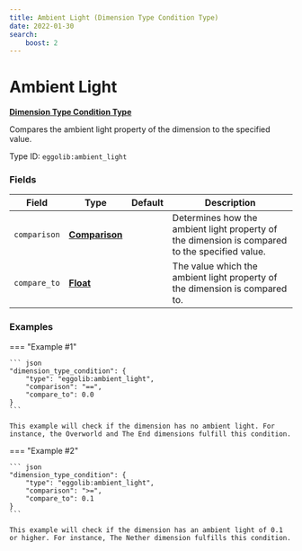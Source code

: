 ```yaml
---
title: Ambient Light (Dimension Type Condition Type)
date: 2022-01-30
search:
    boost: 2
---
```


#   Ambient Light

[**Dimension Type Condition Type**][1]

Compares the ambient light property of the dimension to the specified value.

Type ID: `eggolib:ambient_light`


### Fields

Field | Type | Default | Description
------|------|---------|------------
`comparison` | [**Comparison**][2] | | Determines how the ambient light property of the dimension is compared to the specified value.
`compare_to` | [**Float**][3] | | The value which the ambient light property of the dimension is compared to.


### Examples

=== "Example #1"

    ``` json
    "dimension_type_condition": {
        "type": "eggolib:ambient_light",
        "comparison": "==",
        "compare_to": 0.0
    }
    ```

    This example will check if the dimension has no ambient light. For instance, the Overworld and The End dimensions fulfill this condition.


=== "Example #2"

    ``` json
    "dimension_type_condition": {
        "type": "eggolib:ambient_light",
        "comparison": ">=",
        "compare_to": 0.1
    }
    ```

    This example will check if the dimension has an ambient light of 0.1 or higher. For instance, The Nether dimension fulfills this condition.



[1]: ../dimension_type_condition_types.md
[2]: https://origins.readthedocs.io/en/latest/types/data_types/comparison
[3]: https://origins.readthedocs.io/en/latest/types/data_types/float
